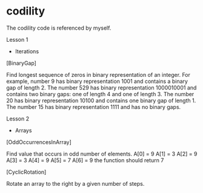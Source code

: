 # codility
The codility code is referenced by myself.

Lesson 1

- Iterations

[BinaryGap]

Find longest sequence of zeros in binary representation of an integer.
For example, number 9 has binary representation 1001 and contains a binary gap of length 2. The number 529 has binary representation 1000010001 and contains two binary gaps: one of length 4 and one of length 3. The number 20 has binary representation 10100 and contains one binary gap of length 1. The number 15 has binary representation 1111 and has no binary gaps.

Lesson 2

- Arrays

[OddOccurrencesInArray]

Find value that occurs in odd number of elements.
  A[0] = 9  A[1] = 3  A[2] = 9
  A[3] = 3  A[4] = 9  A[5] = 7
  A[6] = 9
the function should return 7

[CyclicRotation]

Rotate an array to the right by a given number of steps.
